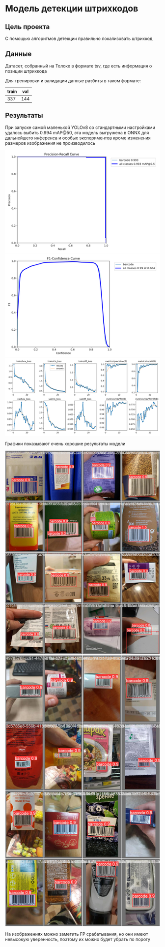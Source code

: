# Модель детекции штрихкодов

## Цель проекта
С помощью алгоритмов детекции правильно локализовать штрихкод

## Данные
Датасет, собранный на Толоке в формате tsv, где есть информация о позиции штрихкода

Для тренировки и валидации данные разбиты в таком формате:

|  train | val    
| ------ | -------
|  337   |   144    

## Результаты
При запуске самой маленькой YOLOv8 со стандартными настройками удалось выбить 0.994 mAP@50, эта модель выгружена в ONNX для дальнейшего инференса и особых экспериментов кроме изменения размеров изображения не производилось

![plot](pictures/PR_curve.png)
![plot](pictures/F1_curve.png)
![plot](pictures/results.png)

Графики показывают очень хорошие результаты модели

![plot](pictures/val_batch1_pred.jpg) 
![plot](pictures/val_batch2_pred.jpg)

На изображениях можно заметить FP срабатывания, но они имеют невысокую уверенность, поэтому их можно будет убрать по порогу
